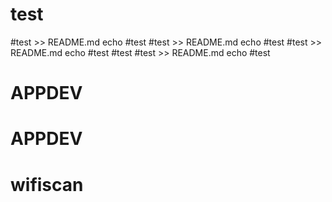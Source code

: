 # test
#test >> README.md
echo #test
#test >> README.md
echo #test
#test >> README.md
echo #test
#test
#test >> README.md
echo #test
# APPDEV
# APPDEV
# wifiscan
